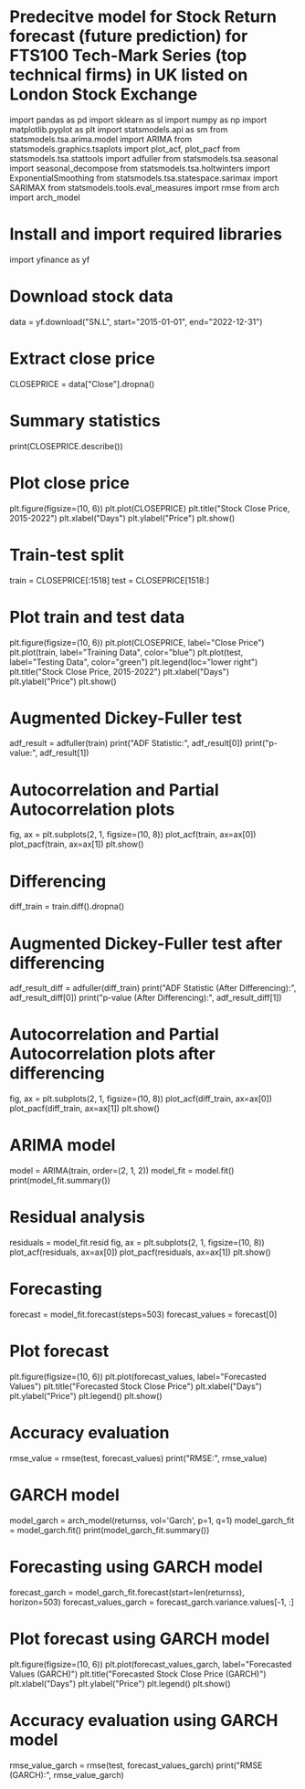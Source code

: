 # Predecitve model for Stock Return forecast (future prediction) for  FTS100 Tech-Mark Series (top technical firms) in UK listed on London Stock Exchange 

import pandas as pd
import sklearn as sl
import numpy as np
import matplotlib.pyplot as plt
import statsmodels.api as sm
from statsmodels.tsa.arima.model import ARIMA
from statsmodels.graphics.tsaplots import plot_acf, plot_pacf
from statsmodels.tsa.stattools import adfuller
from statsmodels.tsa.seasonal import seasonal_decompose
from statsmodels.tsa.holtwinters import ExponentialSmoothing
from statsmodels.tsa.statespace.sarimax import SARIMAX
from statsmodels.tools.eval_measures import rmse
from arch import arch_model

# Install and import required libraries
import yfinance as yf

# Download stock data
data = yf.download("SN.L", start="2015-01-01", end="2022-12-31")

# Extract close price
CLOSEPRICE = data["Close"].dropna()

# Summary statistics
print(CLOSEPRICE.describe())

# Plot close price
plt.figure(figsize=(10, 6))
plt.plot(CLOSEPRICE)
plt.title("Stock Close Price, 2015-2022")
plt.xlabel("Days")
plt.ylabel("Price")
plt.show()

# Train-test split
train = CLOSEPRICE[:1518]
test = CLOSEPRICE[1518:]

# Plot train and test data
plt.figure(figsize=(10, 6))
plt.plot(CLOSEPRICE, label="Close Price")
plt.plot(train, label="Training Data", color="blue")
plt.plot(test, label="Testing Data", color="green")
plt.legend(loc="lower right")
plt.title("Stock Close Price, 2015-2022")
plt.xlabel("Days")
plt.ylabel("Price")
plt.show()

# Augmented Dickey-Fuller test
adf_result = adfuller(train)
print("ADF Statistic:", adf_result[0])
print("p-value:", adf_result[1])

# Autocorrelation and Partial Autocorrelation plots
fig, ax = plt.subplots(2, 1, figsize=(10, 8))
plot_acf(train, ax=ax[0])
plot_pacf(train, ax=ax[1])
plt.show()

# Differencing
diff_train = train.diff().dropna()

# Augmented Dickey-Fuller test after differencing
adf_result_diff = adfuller(diff_train)
print("ADF Statistic (After Differencing):", adf_result_diff[0])
print("p-value (After Differencing):", adf_result_diff[1])

# Autocorrelation and Partial Autocorrelation plots after differencing
fig, ax = plt.subplots(2, 1, figsize=(10, 8))
plot_acf(diff_train, ax=ax[0])
plot_pacf(diff_train, ax=ax[1])
plt.show()

# ARIMA model
model = ARIMA(train, order=(2, 1, 2))
model_fit = model.fit()
print(model_fit.summary())

# Residual analysis
residuals = model_fit.resid
fig, ax = plt.subplots(2, 1, figsize=(10, 8))
plot_acf(residuals, ax=ax[0])
plot_pacf(residuals, ax=ax[1])
plt.show()

# Forecasting
forecast = model_fit.forecast(steps=503)
forecast_values = forecast[0]

# Plot forecast
plt.figure(figsize=(10, 6))
plt.plot(forecast_values, label="Forecasted Values")
plt.title("Forecasted Stock Close Price")
plt.xlabel("Days")
plt.ylabel("Price")
plt.legend()
plt.show()

# Accuracy evaluation
rmse_value = rmse(test, forecast_values)
print("RMSE:", rmse_value)

# GARCH model
model_garch = arch_model(returnss, vol='Garch', p=1, q=1)
model_garch_fit = model_garch.fit()
print(model_garch_fit.summary())

# Forecasting using GARCH model
forecast_garch = model_garch_fit.forecast(start=len(returnss), horizon=503)
forecast_values_garch = forecast_garch.variance.values[-1, :]

# Plot forecast using GARCH model
plt.figure(figsize=(10, 6))
plt.plot(forecast_values_garch, label="Forecasted Values (GARCH)")
plt.title("Forecasted Stock Close Price (GARCH)")
plt.xlabel("Days")
plt.ylabel("Price")
plt.legend()
plt.show()

# Accuracy evaluation using GARCH model
rmse_value_garch = rmse(test, forecast_values_garch)
print("RMSE (GARCH):", rmse_value_garch)

